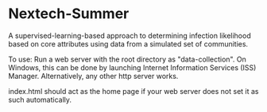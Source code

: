 # Nextech-Summer
A supervised-learning-based approach to determining infection likelihood based on core attributes using data from a simulated set of communities.

To use:
Run a web server with the root directory as "data-collection".
On Windows, this can be done by launching Internet Information Services (ISS) Manager.
Alternatively, any other http server works.

index.html should act as the home page if your web server does not set it as such automatically.
